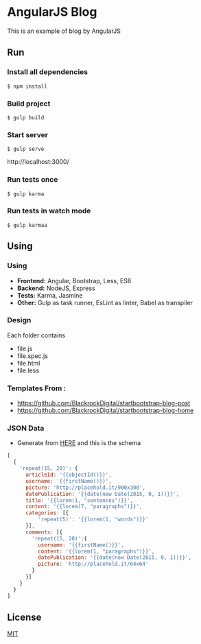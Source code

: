 # AngularJS Blog
This is an example of blog by AngularJS
## Run
### Install all dependencies
```$ npm install```
### Build project
```$ gulp build```
### Start server
```$ gulp serve```

http://localhost:3000/
### Run tests once
```$ gulp karma```
### Run tests in watch mode
```$ gulp karmaa```

## Using
### Using
- **Frontend:** Angular, Bootstrap, Less, ES6
- **Backend:** NodeJS, Express
- **Tests:** Karma, Jasmine
- **Other:** Gulp as task runner, EsLint as linter, Babel as transpiler
### Design
Each folder contains
- file.js
- file.spec.js
- file.html
- file.less

### Templates From :
- https://github.com/BlackrockDigital/startbootstrap-blog-post
- https://github.com/BlackrockDigital/startbootstrap-blog-home
### JSON Data
- Generate from [HERE](http://www.json-generator.com) and this is the schema
```javascript
[
  {
    'repeat(15, 20)': {
      articleId: '{{objectId()}}',
      username: '{{firstName()}}',
      picture: 'http://placehold.it/900x300',
      datePublication: '{{date(new Date(2015, 0, 1))}}',
      title: '{{lorem(1, "sentences")}}',
      content: '{{lorem(7, "paragraphs")}}',
      categories: [{
          'repeat(5)': '{{lorem(1, "words")}}'
      }],
      comments: [{
        'repeat(15, 20)':{
          username: '{{firstName()}}',
          content: '{{lorem(1, "paragraphs")}}',
          datePublication: '{{date(new Date(2015, 0, 1))}}',
          picture: 'http://placehold.it/64x64'
        }
      }]
    }
  }
]
```
## License
[MIT](http://opensource.org/licenses/MIT)